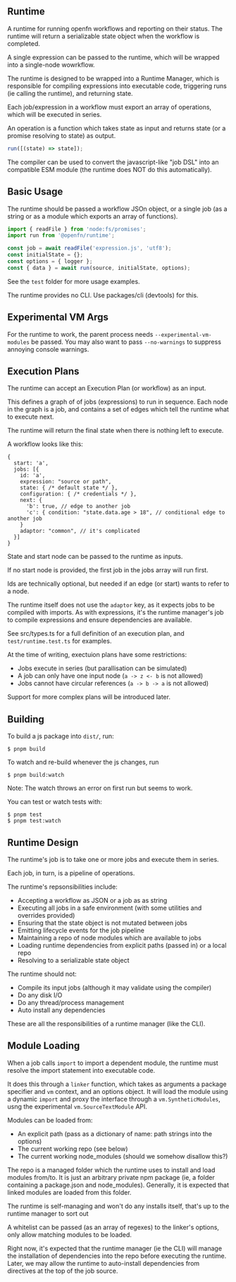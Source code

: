 ## Runtime

A runtime for running openfn workflows and reporting on their status. The runtime will return a serializable state object when the workflow is completed.

A single expression can be passed to the runtime, which will be wrapped into a single-node wowrkflow.

The runtime is designed to be wrapped into a Runtime Manager, which is responsible for compiling expressions into executable code, triggering runs (ie calling the runtime), and returning state.

Each job/expression in a workflow must export an array of operations, which will be executed in series.

An operation is a function which takes state as input and returns state (or a promise resolving to state) as output.

```js
run([(state) => state]);
```

The compiler can be used to convert the javascript-like "job DSL" into an compatible ESM module (the runtime does NOT do this automatically).

## Basic Usage

The runtime should be passed a workflow JSOn object, or a single job (as a string or as a module which exports an array of functions).

```js
import { readFile } from 'node:fs/promises';
import run from '@openfn/runtime';

const job = await readFile('expression.js', 'utf8');
const initialState = {};
const options = { logger };
const { data } = await run(source, initialState, options);
```

See the `test` folder for more usage examples.

The runtime provides no CLI. Use packages/cli (devtools) for this.

## Experimental VM Args

For the runtime to work, the parent process needs `--experimental-vm-modules` be passed. You may also want to pass `--no-warnings` to suppress annoying console warnings.

## Execution Plans

The runtime can accept an Execution Plan (or workflow) as an input. 

This defines a graph of of jobs (expressions) to run in sequence. Each node in the graph is a job, and contains a set of edges which tell the runtime what to execute next.

The runtime will return the final state when there is nothing left to execute.

A workflow looks like this:
```
{
  start: 'a',
  jobs: [{
    id: 'a',
    expression: "source or path",
    state: { /* default state */ },
    configuration: { /* credentials */ },
    next: {
      'b': true, // edge to another job
      'c': { condition: "state.data.age > 18", // conditional edge to another job
    }    
    adaptor: "common", // it's complicated
  }]
}
```
State and start node can be passed to the runtime as inputs.

If no start node is provided, the first job in the jobs array will run first.

Ids are technically optional, but needed if an edge (or start) wants to refer to a node.

The runtime itself does not use the `adaptor` key, as it expects jobs to be compiled with imports. As with expressions, it's the runtime manager's job to compile expressions and ensure dependencies are available.

See src/types.ts for a full definition of an execution plan, and `test/runtime.test.ts` for examples.

At the time of writing, exectuion plans have some restrictions:
* Jobs execute in series (but parallisation can be simulated)
* A job can only have one input node (`a -> z <- b` is not allowed) 
* Jobs cannot have circular references (`a -> b -> a` is not allowed)

Support for more complex plans will be introduced later.

## Building

To build a js package into `dist/`, run:

```
$ pnpm build
```

To watch and re-build whenever the js changes, run

```
$ pnpm build:watch
```

Note: The watch throws an error on first run but seems to work.

You can test or watch tests with:

```
$ pnpm test
$ pnpm test:watch
```

## Runtime Design

The runtime's job is to take one or more jobs and execute them in series.

Each job, in turn, is a pipeline of operations.

The runtime's repsonsibilities include:

- Accepting a workflow as JSON or a job as as string
- Executing all jobs in a safe environment (with some utilities and overrides provided)
- Ensuring that the state object is not mutated between jobs
- Emitting lifecycle events for the job pipeline
- Maintaining a repo of node modules which are available to jobs
- Loading runtime dependencies from explicit paths (passed in) or a local repo
- Resolving to a serializable state object

The runtime should not:

- Compile its input jobs (although it may validate using the compiler)
- Do any disk I/O
- Do any thread/process management
- Auto install any dependencies

These are all the responsibilities of a runtime manager (like the CLI).

## Module Loading

When a job calls `import` to import a dependent module, the runtime must resolve the import statement into executable code.

It does this through a `linker` function, which takes as arguments a package specifier and `vm` context, and an options object. It will load the module using a dynamic `import` and proxy the interface through a `vm.SyntheticModules`, usng the experimental `vm.SourceTextModule` API.

Modules can be loaded from:
- An explicit path (pass as a dictionary of name: path strings into the options)
- The current working repo (see below)
- The current working node_modules (should we somehow disallow this?)

The repo is a managed folder which the runtime uses to install and load modules from/to. It is just an arbitrary private npm package (ie, a folder containing a package.json and node_modules). Generally, it is expected that linked modules are loaded from this folder.

The runtime is self-managing and won't do any installs itself, that's up to the runtime manager to sort out

A whitelist can be passed (as an array of regexes) to the linker's options, only allow matching modules to be loaded.

Right now, it's expected that the runtime manager (ie the CLI) will manage the installation of dependencies into the repo before executing the runtime. Later, we may allow the runtime to auto-install dependencies from directives at the top of the job source.
